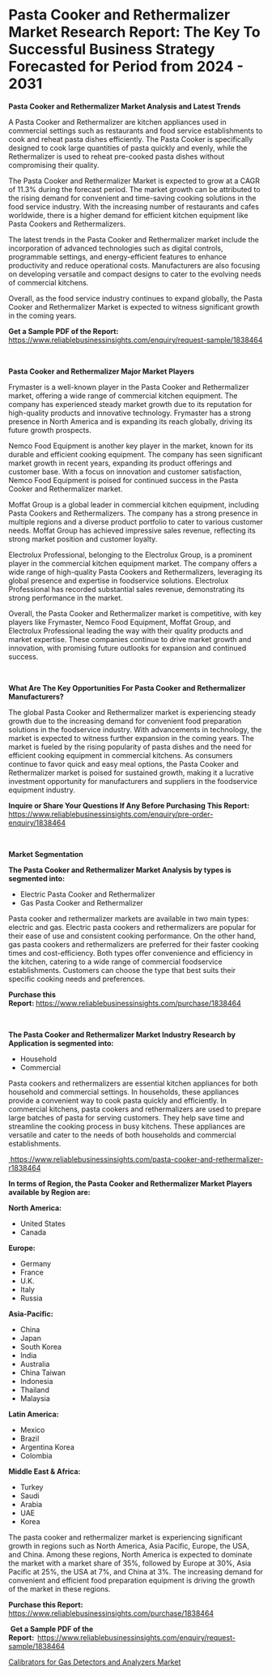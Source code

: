 <p><h1>Pasta Cooker and Rethermalizer Market Research Report: The Key To Successful Business Strategy Forecasted for Period from 2024 - 2031</h1></p><p><strong>Pasta Cooker and Rethermalizer Market Analysis and Latest Trends</strong></p>
<p><p>A Pasta Cooker and Rethermalizer are kitchen appliances used in commercial settings such as restaurants and food service establishments to cook and reheat pasta dishes efficiently. The Pasta Cooker is specifically designed to cook large quantities of pasta quickly and evenly, while the Rethermalizer is used to reheat pre-cooked pasta dishes without compromising their quality.</p><p>The Pasta Cooker and Rethermalizer Market is expected to grow at a CAGR of 11.3% during the forecast period. The market growth can be attributed to the rising demand for convenient and time-saving cooking solutions in the food service industry. With the increasing number of restaurants and cafes worldwide, there is a higher demand for efficient kitchen equipment like Pasta Cookers and Rethermalizers.</p><p>The latest trends in the Pasta Cooker and Rethermalizer market include the incorporation of advanced technologies such as digital controls, programmable settings, and energy-efficient features to enhance productivity and reduce operational costs. Manufacturers are also focusing on developing versatile and compact designs to cater to the evolving needs of commercial kitchens.</p><p>Overall, as the food service industry continues to expand globally, the Pasta Cooker and Rethermalizer Market is expected to witness significant growth in the coming years.</p></p>
<p><strong>Get a Sample PDF of the Report:&nbsp;</strong> <a href="https://www.reliablebusinessinsights.com/enquiry/request-sample/1838464">https://www.reliablebusinessinsights.com/enquiry/request-sample/1838464</a></p>
<p>&nbsp;</p>
<p><strong>Pasta Cooker and Rethermalizer Major Market Players</strong></p>
<p><p>Frymaster is a well-known player in the Pasta Cooker and Rethermalizer market, offering a wide range of commercial kitchen equipment. The company has experienced steady market growth due to its reputation for high-quality products and innovative technology. Frymaster has a strong presence in North America and is expanding its reach globally, driving its future growth prospects.</p><p>Nemco Food Equipment is another key player in the market, known for its durable and efficient cooking equipment. The company has seen significant market growth in recent years, expanding its product offerings and customer base. With a focus on innovation and customer satisfaction, Nemco Food Equipment is poised for continued success in the Pasta Cooker and Rethermalizer market.</p><p>Moffat Group is a global leader in commercial kitchen equipment, including Pasta Cookers and Rethermalizers. The company has a strong presence in multiple regions and a diverse product portfolio to cater to various customer needs. Moffat Group has achieved impressive sales revenue, reflecting its strong market position and customer loyalty.</p><p>Electrolux Professional, belonging to the Electrolux Group, is a prominent player in the commercial kitchen equipment market. The company offers a wide range of high-quality Pasta Cookers and Rethermalizers, leveraging its global presence and expertise in foodservice solutions. Electrolux Professional has recorded substantial sales revenue, demonstrating its strong performance in the market.</p><p>Overall, the Pasta Cooker and Rethermalizer market is competitive, with key players like Frymaster, Nemco Food Equipment, Moffat Group, and Electrolux Professional leading the way with their quality products and market expertise. These companies continue to drive market growth and innovation, with promising future outlooks for expansion and continued success.</p></p>
<p>&nbsp;</p>
<p><strong>What Are The Key Opportunities For Pasta Cooker and Rethermalizer Manufacturers?</strong></p>
<p><p>The global Pasta Cooker and Rethermalizer market is experiencing steady growth due to the increasing demand for convenient food preparation solutions in the foodservice industry. With advancements in technology, the market is expected to witness further expansion in the coming years. The market is fueled by the rising popularity of pasta dishes and the need for efficient cooking equipment in commercial kitchens. As consumers continue to favor quick and easy meal options, the Pasta Cooker and Rethermalizer market is poised for sustained growth, making it a lucrative investment opportunity for manufacturers and suppliers in the foodservice equipment industry.</p></p>
<p><strong>Inquire or Share Your Questions If Any Before Purchasing This Report:</strong> <a href="https://www.reliablebusinessinsights.com/enquiry/pre-order-enquiry/1838464">https://www.reliablebusinessinsights.com/enquiry/pre-order-enquiry/1838464</a></p>
<p>&nbsp;</p>
<p><strong>Market Segmentation</strong></p>
<p><strong>The Pasta Cooker and Rethermalizer Market Analysis by types is segmented into:</strong></p>
<p><ul><li>Electric Pasta Cooker and Rethermalizer</li><li>Gas Pasta Cooker and Rethermalizer</li></ul></p>
<p><p>Pasta cooker and rethermalizer markets are available in two main types: electric and gas. Electric pasta cookers and rethermalizers are popular for their ease of use and consistent cooking performance. On the other hand, gas pasta cookers and rethermalizers are preferred for their faster cooking times and cost-efficiency. Both types offer convenience and efficiency in the kitchen, catering to a wide range of commercial foodservice establishments. Customers can choose the type that best suits their specific cooking needs and preferences.</p></p>
<p><strong>Purchase this Report:&nbsp;</strong><a href="https://www.reliablebusinessinsights.com/purchase/1838464">https://www.reliablebusinessinsights.com/purchase/1838464</a></p>
<p>&nbsp;</p>
<p><strong>The Pasta Cooker and Rethermalizer Market Industry Research by Application is segmented into:</strong></p>
<p><ul><li>Household</li><li>Commercial</li></ul></p>
<p><p>Pasta cookers and rethermalizers are essential kitchen appliances for both household and commercial settings. In households, these appliances provide a convenient way to cook pasta quickly and efficiently. In commercial kitchens, pasta cookers and rethermalizers are used to prepare large batches of pasta for serving customers. They help save time and streamline the cooking process in busy kitchens. These appliances are versatile and cater to the needs of both households and commercial establishments.</p></p>
<p><a href="https://www.reliablebusinessinsights.com/pasta-cooker-and-rethermalizer-r1838464">&nbsp;https://www.reliablebusinessinsights.com/pasta-cooker-and-rethermalizer-r1838464</a></p>
<p><strong>In terms of Region, the Pasta Cooker and Rethermalizer Market Players available by Region are:</strong></p>
<p>
    <p> <strong> North America: </strong>
        <ul>
            <li>United States</li>
            <li>Canada</li>
        </ul>
        </p> 
    <p> <strong> Europe: </strong>
        <ul>
            <li>Germany</li>
            <li>France</li>
            <li>U.K.</li>
            <li>Italy</li>
            <li>Russia</li>
        </ul>
        </p> 
    <p> <strong> Asia-Pacific: </strong>
        <ul>
            <li>China</li>
            <li>Japan</li>
            <li>South Korea</li>
            <li>India</li>
            <li>Australia</li>
            <li>China Taiwan</li>
            <li>Indonesia</li>
            <li>Thailand</li>
            <li>Malaysia</li>
        </ul>
        </p> 
    <p> <strong> Latin America: </strong>
        <ul>
            <li>Mexico</li>
            <li>Brazil</li>
            <li>Argentina Korea</li>
            <li>Colombia</li>
        </ul>
        </p> 
    <p> <strong> Middle East & Africa: </strong>
        <ul>
            <li>Turkey</li>
            <li>Saudi</li>
            <li>Arabia</li>
            <li>UAE</li>
            <li>Korea</li>
        </ul>
    </p>
    </p>
<p><p>The pasta cooker and rethermalizer market is experiencing significant growth in regions such as North America, Asia Pacific, Europe, the USA, and China. Among these regions, North America is expected to dominate the market with a market share of 35%, followed by Europe at 30%, Asia Pacific at 25%, the USA at 7%, and China at 3%. The increasing demand for convenient and efficient food preparation equipment is driving the growth of the market in these regions.</p></p>
<p><strong>Purchase this Report: </strong><a href="https://www.reliablebusinessinsights.com/purchase/1838464">https://www.reliablebusinessinsights.com/purchase/1838464</a></p>
<p>&nbsp;<strong>Get a Sample PDF of the Report:&nbsp;&nbsp;</strong><a href="https://www.reliablebusinessinsights.com/enquiry/request-sample/1838464">https://www.reliablebusinessinsights.com/enquiry/request-sample/1838464</a></p>
<p><strong></strong></p>
<p><p><a href="https://github.com/JuliaFadel1922/Market-Research-Report-List-2/blob/main/calibrators-for-gas-detectors-and-analyzers-market.md">Calibrators for Gas Detectors and Analyzers Market</a></p></p>